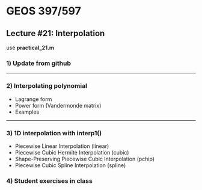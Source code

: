 # GEOS 397/597

## Lecture #21: Interpolation
use __practical_21.m__

### 1) Update from github
---
### 2) Interpolating polynomial

* Lagrange form
* Power form (Vandermonde matrix)
* Examples
---### 3) 1D interpolation with interp1()

* Piecewise Linear Interpolation (linear)
* Piecewise Cubic Hermite Interpolation (cubic)
* Shape-Preserving Piecewise Cubic Interpolation (pchip)
* Piecewise Cubic Spline Interpolation (spline)

### 4) Student exercises in class
